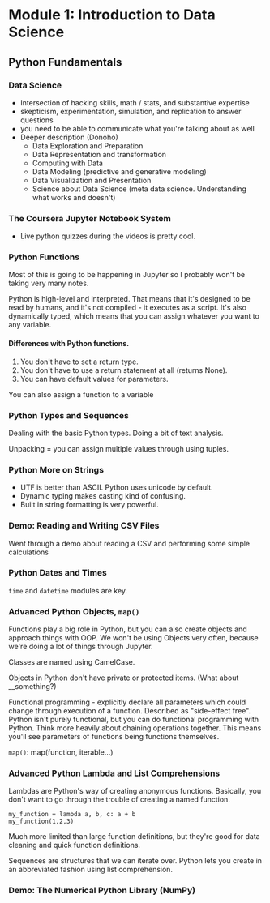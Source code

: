# Module 1: Introduction to Data Science

## Python Fundamentals

### Data Science

* Intersection of hacking skills, math / stats, and substantive expertise
* skepticism, experimentation, simulation, and replication to answer questions
* you need to be able to communicate what you're talking about as well
* Deeper description (Donoho)
  * Data Exploration and Preparation
  * Data Representation and transformation
  * Computing with Data
  * Data Modeling (predictive and generative modeling)
  * Data Visualization and Presentation
  * Science about Data Science (meta data science. Understanding what works and doesn't)

### The Coursera Jupyter Notebook System

* Live python quizzes during the videos is pretty cool.

### Python Functions

Most of this is going to be happening in Jupyter so I probably won't be taking very many notes.

Python is high-level and interpreted. That means that it's designed to be read by humans, and it's not compiled - it executes as a script. It's also dynamically typed, which means that you can assign whatever you want to any variable.

#### Differences with Python functions.
1. You don't have to set a return type.
2. You don't have to use a return statement at all (returns None).
3. You can have default values for parameters.

You can also assign a function to a variable

### Python Types and Sequences

Dealing with the basic Python types. Doing a bit of text analysis.

Unpacking = you can assign multiple values through using tuples.

### Python More on Strings

* UTF is better than ASCII. Python uses unicode by default.
* Dynamic typing makes casting kind of confusing.
* Built in string formatting is very powerful.

### Demo: Reading and Writing CSV Files

Went through a demo about reading a CSV and performing some simple calculations

### Python Dates and Times

`time` and `datetime` modules are key.

### Advanced Python Objects, `map()`

Functions play a big role in Python, but you can also create objects and approach things with OOP. We won't be using Objects very often, because we're doing a lot of things through Jupyter.

Classes are named using CamelCase.

Objects in Python don't have private or protected items. (What about \_\_something?)

Functional programming - explicitly declare all parameters which could change through execution of a function. Described as "side-effect free". Python isn't purely functional, but you can do functional programming with Python. Think more heavily about chaining operations together. This means you'll see parameters of functions being functions themselves.

`map()`: map(function, iterable...)

### Advanced Python Lambda and List Comprehensions

Lambdas are Python's way of creating anonymous functions. Basically, you don't want to go through the trouble of creating a named function.

```
my_function = lambda a, b, c: a + b
my_function(1,2,3)
```

Much more limited than large function definitions, but they're good for data cleaning and quick function definitions.

Sequences are structures that we can iterate over. Python lets you create in an abbreviated fashion using list comprehension.

### Demo: The Numerical Python Library (NumPy)
